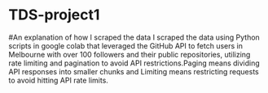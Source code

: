 # TDS-project1
#An explanation of how I scraped the data 
I scraped the data using Python scripts in google colab that leveraged the GitHub API to fetch users in Melbourne with over 100 followers and their public repositories, utilizing rate limiting and pagination to avoid API restrictions.Paging means dividing API responses into smaller chunks and Limiting means restricting requests to avoid hitting API rate limits.
